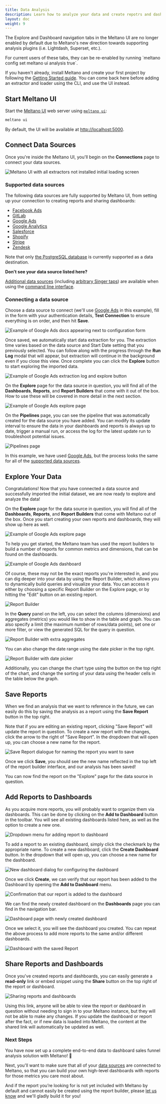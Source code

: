 ```yaml
---
title: Data Analysis
description: Learn how to analyze your data and create repotrs and dashboards.
layout: doc
weight: 9
---
```


<div class="notification">
  <p>The Explore and Dashboard navigation tabs in the Meltano UI are no longer enabled by default due to Meltano's new direction towards supporting analysis plugins (i.e. Lightdash, Superset, etc.).</p>
  <p>For current users of these tabs, they can be re-enabled by running `meltano config set meltano ui analysis true`.</p>
</div>

If you haven't already, install Meltano and create your first project by following the [Getting Started guide](/getting-started). You can come back here before adding an extractor and loader using the CLI, and use the UI instead.

## Start Meltano UI

Start the [Meltano UI](/guide/ui) web server using [`meltano ui`](/reference/command-line-interface#ui):

```bash
meltano ui
```

By default, the UI will be available at <http://localhost:5000>.

## Connect Data Sources

Once you're inside the Meltano UI, you'll begin on the **Connections** page to connect your data sources.

![Meltano UI with all extractors not installed initial loading screen](images/analysis/1-connections.png)

### Supported data sources

The following data sources are fully supported by Meltano UI, from setting up your connection to creating reports and sharing dashboards:

* [Facebook Ads](https://hub.meltano.com/extractors/facebook.html)
* [GitLab](https://hub.meltano.com/extractors/gitlab.html)
* [Google Ads](https://hub.meltano.com/extractors/adwords.html)
* [Google Analytics](https://hub.meltano.com/extractors/google-analytics.html)
* [Salesforce](https://hub.meltano.com/extractors/salesforce.html)
* [Shopify](https://hub.meltano.com/extractors/shopify.html)
* [Stripe](https://hub.meltano.com/extractors/stripe.html)
* [Zendesk](https://hub.meltano.com/extractors/zendesk.html)

Note that only [the PostgreSQL database](https://hub.meltano.com/loaders/postgres.html) is currently supported as a data destination.

<div class="notification is-info">
  <p><strong>Don't see your data source listed here?</strong></p>
  <p><a href="https://hub.meltano.com/extractors/">Additional data sources</a> (including <a href="https://www.singer.io/#taps">arbitrary Singer taps</a>) are available when using the <a href="/reference/command-line-interface">command line interface</a>.</p>
</div>

### Connecting a data source

Choose a data source to connect (we'll use [Google Ads](https://hub.meltano.com/extractors/adwords.html) in this example), fill in the form with your authentication details, **Test Connection** to ensure everything is on order, and then hit **Save**.

![Example of Google Ads docs appearing next to configuration form](images/analysis/2-connection-setup-populated.png)

Once saved, we automatically start data extraction for you. The extraction time varies based on the data source and Start Date setting that you previously selected. You can follow along with the progress through the **Run Log** modal that will appear, but extraction will continue in the background even if you close this view. Once complete you can click the **Explore** button to start exploring the imported data.

![Example of Google Ads extraction log and explore button](images/analysis/3-run-log-complete.png)

On the **Explore** page for the data source in question, you will find all of the **Dashboards**, **Reports**, and **Report Builders** that come with it out of the box. How to use these will be covered in more detail in the next section.

![Example of Google Ads explore page](images/analysis/4-explore.png)

On the **Pipelines** page, you can see the pipeline that was automatically created for the data source you have added. You can modify its update interval to ensure the data in your dashboards and reports is always up to date, trigger a manual run, or access the log for the latest update run to troubleshoot potential issues.

![Pipelines page](images/analysis/5-pipelines.png)

In this example, we have used [Google Ads](https://hub.meltano.com/extractors/adwords.html), but the process looks the same for all of the [supported data sources](#supported-data-sources).

## Explore Your Data

Congratulations! Now that you have connected a data source and successfully imported the initial dataset, we are now ready to explore and analyze the data!

On the **Explore** page for the data source in question, you will find all of the **Dashboards**, **Reports**, and **Report Builders** that come with Meltano out of the box. Once you start creating your own reports and dashboards, they will show up here as well.

![Example of Google Ads explore page](images/analysis/4-explore.png)

To help you get started, the Meltano team has used the report builders to build a number of reports for common metrics and dimensions, that can be found on the dashboards.

![Example of Google Ads dashboard](images/analysis/6-default-dashboard.png)

Of course, these may not be the exact reports you're interested in, and you can dig deeper into your data by using the Report Builder, which allows you to dynamically build queries and visualize your data. You can access it either by choosing a specific Report Builder on the Explore page, or by hitting the "Edit" button on an existing report.

![Report Builder](images/analysis/7-report-builder.png)

In the **Query** panel on the left, you can select the columns (dimensions) and aggregates (metrics) you would like to show in the table and graph. You can also specify a limit (the maximum number of rows/data points), set one or more filter, or view the generated SQL for the query in question.

![Report Builder with extra aggregates](images/analysis/8-report-builder-modified.png)

You can also change the date range using the date picker in the top right.

![Report Builder with date picker](images/analysis/9-report-builder-date-picker.png)

Additionally, you can change the chart type using the button on the top right of the chart, and change the sorting of your data using the header cells in the table below the graph.

## Save Reports

When we find an analysis that we want to reference in the future, we can easily do this by saving the analysis as a report using the **Save Report** button in the top right.

Note that if you are editing an existing report, clicking "Save Report" will update the report in question. To create a _new_ report with the changes, click the arrow to the right of "Save Report". In the dropdown that will open up, you can choose a new name for the report.

![Save Report dialogue for naming the report you want to save](images/analysis/10-report-builder-save-as.png)

Once we click **Save**, you should see the new name reflected in the top left of the report builder interface, and our analysis has been saved!

You can now find the report on the "Explore" page for the data source in question.

## Add Reports to Dashboards

As you acquire more reports, you will probably want to organize them via dashboards. This can be done by clicking on the **Add to Dashboard** button in the toolbar. You will see all existing dashboards listed here, as well as the option to create a new one.

![Dropdown menu for adding report to dashboard](images/analysis/11-report-builder-add-to-dashboard.png)

To add a report to an existing dashboard, simply click the checkmark by the appropriate name. To create a new dashboard, click the **Create Dashboard** button. In the dropdown that will open up, you can choose a new name for the dashboard.

![New dashboard dialog for configuring the dashboard](images/analysis/12-report-builder-create-dashboard.png)

Once we click **Create**, we can verify that our report has been added to the Dashboard by opening the **Add to Dashboard** menu.

![Confirmation that our report is added to the dashboard](images/analysis/13-report-builder-dashboard-saved.png)

We can find the newly created dashboard on the **Dashboards** page you can find in the navigation bar.

![Dashboard page with newly created dashboard](images/analysis/14-dashboards.png)

Once we select it, you will see the dashboard you created. You can repeat the above process to add more reports to the same and/or different dashboards.

![Dashboard with the saved Report](images/analysis/15-overview-dashboard.png)

## Share Reports and Dashboards

Once you've created reports and dashboards, you can easily generate a **read-only** link or embed snippet using the **Share** button on the top right of the report or dashboard.

![Sharing reports and dashboards](images/analysis/16-share-dashboard.png)

Using this link, anyone will be able to view the report or dashboard in question without needing to sign in to your Meltano instance, but they will not be able to make any changes. If you update the dashboard or report after the fact, or if new data is loaded into Meltano, the content at the shared link will automatically be updated as well.

### Next Steps

You have now set up a complete end-to-end data to dashboard sales funnel analysis solution with Meltano! 🎉

Next, you'll want to make sure that all of your [data sources](#supported-data-sources) are connected to Meltano, so that you can build your own high-level dashboards with reports for those metrics you care most about.

And if the report you’re looking for is not yet included with Meltano by default and cannot easily be created using the report builder, please [let us know](https://gitlab.com/meltano/meltano/-/issues/new) and we'll gladly build it for you!
